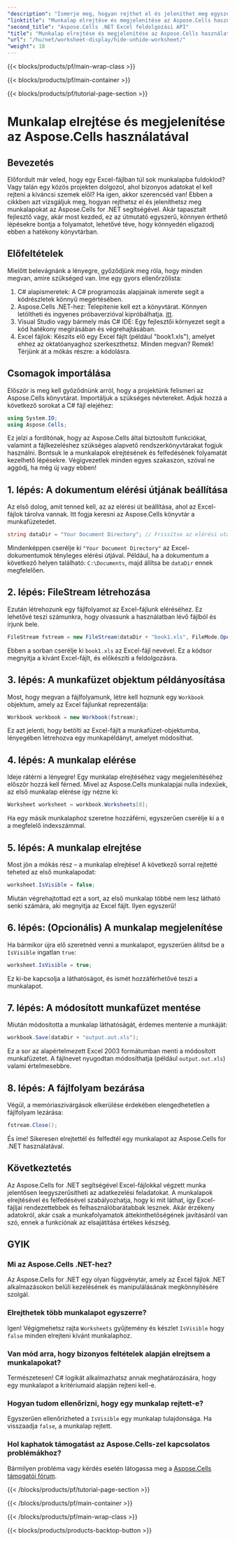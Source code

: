 ```yaml
---
"description": "Ismerje meg, hogyan rejthet el és jeleníthet meg egyszerűen munkalapokat Excelben az Aspose.Cells for .NET segítségével. Lépésről lépésre útmutató, tele tippekkel és hasznos információkkal."
"linktitle": "Munkalap elrejtése és megjelenítése az Aspose.Cells használatával"
"second_title": "Aspose.Cells .NET Excel feldolgozási API"
"title": "Munkalap elrejtése és megjelenítése az Aspose.Cells használatával"
"url": "/hu/net/worksheet-display/hide-unhide-worksheet/"
"weight": 18
---
```


{{< blocks/products/pf/main-wrap-class >}}

{{< blocks/products/pf/main-container >}}

{{< blocks/products/pf/tutorial-page-section >}}

# Munkalap elrejtése és megjelenítése az Aspose.Cells használatával

## Bevezetés
Előfordult már veled, hogy egy Excel-fájlban túl sok munkalapba fuldoklod? Vagy talán egy közös projekten dolgozol, ahol bizonyos adatokat el kell rejteni a kíváncsi szemek elől? Ha igen, akkor szerencséd van! Ebben a cikkben azt vizsgáljuk meg, hogyan rejthetsz el és jeleníthetsz meg munkalapokat az Aspose.Cells for .NET segítségével. Akár tapasztalt fejlesztő vagy, akár most kezded, ez az útmutató egyszerű, könnyen érthető lépésekre bontja a folyamatot, lehetővé téve, hogy könnyedén eligazodj ebben a hatékony könyvtárban.
## Előfeltételek
Mielőtt belevágnánk a lényegre, győződjünk meg róla, hogy minden megvan, amire szükséged van. Íme egy gyors ellenőrzőlista:
1. C# alapismeretek: A C# programozás alapjainak ismerete segít a kódrészletek könnyű megértésében.
2. Aspose.Cells .NET-hez: Telepítenie kell ezt a könyvtárat. Könnyen letöltheti és ingyenes próbaverzióval kipróbálhatja. [itt](https://releases.aspose.com/).
3. Visual Studio vagy bármely más C# IDE: Egy fejlesztői környezet segít a kód hatékony megírásában és végrehajtásában.
4. Excel fájlok: Készíts elő egy Excel fájlt (például "book1.xls"), amelyet ehhez az oktatóanyaghoz szerkeszthetsz.
Minden megvan? Remek! Térjünk át a mókás részre: a kódolásra.
## Csomagok importálása
Először is meg kell győződnünk arról, hogy a projektünk felismeri az Aspose.Cells könyvtárat. Importáljuk a szükséges névtereket. Adjuk hozzá a következő sorokat a C# fájl elejéhez:
```csharp
using System.IO;
using Aspose.Cells;
```
Ez jelzi a fordítónak, hogy az Aspose.Cells által biztosított funkciókat, valamint a fájlkezeléshez szükséges alapvető rendszerkönyvtárakat fogjuk használni.
Bontsuk le a munkalapok elrejtésének és felfedésének folyamatát kezelhető lépésekre. Végigvezetlek minden egyes szakaszon, szóval ne aggódj, ha még új vagy ebben!
## 1. lépés: A dokumentum elérési útjának beállítása
Az első dolog, amit tenned kell, az az elérési út beállítása, ahol az Excel-fájlok tárolva vannak. Itt fogja keresni az Aspose.Cells könyvtár a munkafüzetedet.
```csharp
string dataDir = "Your Document Directory"; // Frissítse az elérési utat
```
Mindenképpen cserélje ki `"Your Document Directory"` az Excel-dokumentumok tényleges elérési útjával. Például, ha a dokumentum a következő helyen található: `C:\Documents`, majd állítsa be `dataDir` ennek megfelelően.
## 2. lépés: FileStream létrehozása
Ezután létrehozunk egy fájlfolyamot az Excel-fájlunk eléréséhez. Ez lehetővé teszi számunkra, hogy olvassunk a használatban lévő fájlból és írjunk bele.
```csharp
FileStream fstream = new FileStream(dataDir + "book1.xls", FileMode.Open);
```
Ebben a sorban cserélje ki `book1.xls` az Excel-fájl nevével. Ez a kódsor megnyitja a kívánt Excel-fájlt, és előkészíti a feldolgozásra.
## 3. lépés: A munkafüzet objektum példányosítása
Most, hogy megvan a fájlfolyamunk, létre kell hoznunk egy `Workbook` objektum, amely az Excel fájlunkat reprezentálja:
```csharp
Workbook workbook = new Workbook(fstream);
```
Ez azt jelenti, hogy betölti az Excel-fájlt a munkafüzet-objektumba, lényegében létrehozva egy munkapéldányt, amelyet módosíthat.
## 4. lépés: A munkalap elérése
Ideje rátérni a lényegre! Egy munkalap elrejtéséhez vagy megjelenítéséhez először hozzá kell férned. Mivel az Aspose.Cells munkalapjai nulla indexűek, az első munkalap elérése így nézne ki:
```csharp
Worksheet worksheet = workbook.Worksheets[0];
```
Ha egy másik munkalaphoz szeretne hozzáférni, egyszerűen cserélje ki a `0` a megfelelő indexszámmal.
## 5. lépés: A munkalap elrejtése
Most jön a mókás rész – a munkalap elrejtése! A következő sorral rejtetté teheted az első munkalapodat:
```csharp
worksheet.IsVisible = false;
```
Miután végrehajtottad ezt a sort, az első munkalap többé nem lesz látható senki számára, aki megnyitja az Excel fájlt. Ilyen egyszerű!
## 6. lépés: (Opcionális) A munkalap megjelenítése
Ha bármikor újra elő szeretnéd venni a munkalapot, egyszerűen állítsd be a `IsVisible` ingatlan `true`:
```csharp
worksheet.IsVisible = true;
```
Ez ki-be kapcsolja a láthatóságot, és ismét hozzáférhetővé teszi a munkalapot.
## 7. lépés: A módosított munkafüzet mentése
Miután módosította a munkalap láthatóságát, érdemes mentenie a munkáját:
```csharp
workbook.Save(dataDir + "output.out.xls");
```
Ez a sor az alapértelmezett Excel 2003 formátumban menti a módosított munkafüzetet. A fájlnevet nyugodtan módosíthatja (például `output.out.xls`) valami értelmesebbre.
## 8. lépés: A fájlfolyam bezárása
Végül, a memóriaszivárgások elkerülése érdekében elengedhetetlen a fájlfolyam lezárása:
```csharp
fstream.Close();
```
És íme! Sikeresen elrejtettél és felfedtél egy munkalapot az Aspose.Cells for .NET használatával.
## Következtetés
Az Aspose.Cells for .NET segítségével Excel-fájlokkal végzett munka jelentősen leegyszerűsítheti az adatkezelési feladatokat. A munkalapok elrejtésével és felfedésével szabályozhatja, hogy ki mit láthat, így Excel-fájljai rendezettebbek és felhasználóbarátabbak lesznek. Akár érzékeny adatokról, akár csak a munkafolyamatok áttekinthetőségének javításáról van szó, ennek a funkciónak az elsajátítása értékes készség.
## GYIK
### Mi az Aspose.Cells .NET-hez?
Az Aspose.Cells for .NET egy olyan függvénytár, amely az Excel fájlok .NET alkalmazásokon belüli kezelésének és manipulálásának megkönnyítésére szolgál.
### Elrejthetek több munkalapot egyszerre?
Igen! Végigmehetsz rajta `Worksheets` gyűjtemény és készlet `IsVisible` hogy `false` minden elrejteni kívánt munkalaphoz.
### Van mód arra, hogy bizonyos feltételek alapján elrejtsem a munkalapokat?
Természetesen! C# logikát alkalmazhatsz annak meghatározására, hogy egy munkalapot a kritériumaid alapján rejteni kell-e.
### Hogyan tudom ellenőrizni, hogy egy munkalap rejtett-e?
Egyszerűen ellenőrizheted a `IsVisible` egy munkalap tulajdonsága. Ha visszaadja `false`, a munkalap rejtett.
### Hol kaphatok támogatást az Aspose.Cells-zel kapcsolatos problémákhoz?
Bármilyen probléma vagy kérdés esetén látogassa meg a [Aspose.Cells támogatói fórum](https://forum.aspose.com/c/cells/9).

{{< /blocks/products/pf/tutorial-page-section >}}

{{< /blocks/products/pf/main-container >}}

{{< /blocks/products/pf/main-wrap-class >}}

{{< blocks/products/products-backtop-button >}}